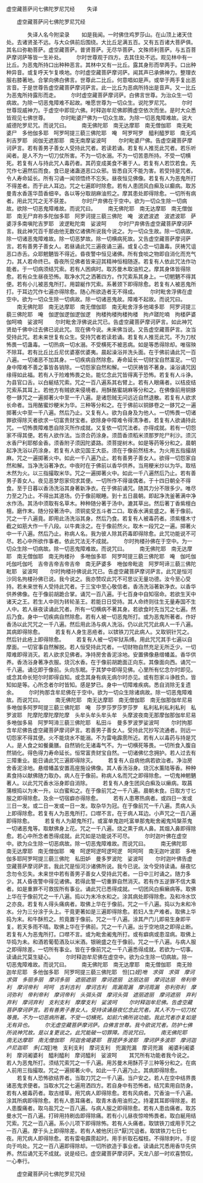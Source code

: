   虚空藏菩萨问七佛陀罗尼咒经
　　失译




　　虚空藏菩萨问七佛陀罗尼咒经

　　　　失译人名今附梁录
　　如是我闻。一时佛住鸡罗莎山。在山顶上诸天住处。去诸贤圣不远。与大众俱前后围绕。大比丘足满五百。又有五百诸大菩萨俱。其名曰弥勒菩萨。虚空藏菩萨。普贤菩萨。无尽华菩萨。文殊师利菩萨。与五百菩萨摩诃萨等皆一生补处。
　　尔时世尊观于四方。去其住处不远。观见林中有一比丘。为恶鬼所持口出种种恶言。其林中又有一比丘。露其身形而举两手。口出种种异音。或复呼天乍复唤地。尔时虚空藏菩萨摩诃萨。闻其声已承佛神力。整理衣服右膝著地。合掌向佛白佛言。世尊此二比丘。何意唱如是声。或举于两手复出恶言音。于是世尊告虚空藏菩萨摩诃萨言。此一比丘为恶病所持出是音声。又一比丘为恶鬼所持露形而走。
　　尔时虚空藏菩萨摩诃萨。白佛言世尊。为治众生一切病故。为除一切恶鬼障难不起故。唯愿世尊为一切众生。说陀罗尼咒。
　　尔时世尊现威神力。于虚空中即现六佛。时释迦牟尼佛即腾虚空依次而坐。是时大众悉皆观见七佛世尊。
　　尔时毗婆尸佛为一切众生故。为除一切恶鬼障难故。说大威德陀罗尼咒。而说咒曰。
　　南无佛陀耶　南无达摩耶　南无僧伽耶　南无毗婆尸　多他伽多耶　呵罗呵提三藐三佛陀耶　唵　呵罗呵罗　醯利醯罗耶　南无鸡利吉罗耶　阅伽无遮那耶　南无南摩娑波呵
　　尔时毗婆尸佛。告虚空藏菩萨摩诃萨言。若有善男子善女人受持此咒者。若读若诵。若复有人推觅此咒者。若乐听闻者。是人不为一切刀仗所害。不为一切水溺。不为一切苦患所持。不受一切横死。若复有人与持此咒人毒药者。其药变成美食不著于人。若复有人若饮若食。先咒作七遍然后而食。食已是诸蛊道恶口众邪。皆悉自灭不能为害。若受持是咒者。令人寿命延长。所有习诵一闻领悟终不忘失。昼夜恒见佛像。若复有人为恶鬼所打不得差者。而于此人耳边。咒之七遍即时除愈。若有人患团风白癣及以癫病。取苏曼青水香莲华茴香细辛。各以等分取胡麻油煎之。摩其患处即得除愈。一切所有病者。用此咒咒之无不获差。
　　尔时尸弃佛在于空中。欲为一切众生除一切病故。欲除一切恶鬼障难故。而说咒曰。
　　南无佛陀耶　南无达摩耶　南无僧伽耶　南无尸弃祢多陀伽多耶　阿罗诃提三藐三佛陀　唵　波遮波遮　波遮波耶　萨婆浮多南嗔陀吉罗耶　波逻毗陀南　娑波呵
　　尔时尸弃佛告虚空藏菩萨摩诃萨言。我此神咒百千那由他无数亿诸佛所说我今说之。为一切众生故。除一切病故。除一切诸恶鬼障难故。除一切恶梦故。除一切横病死故。又告虚空藏菩萨摩诃萨言。若有善男子善女人。若昼诵此咒三遍夜诵三遍。或复心念一切蛊毒。厌祷咒诅恶口赤舌。众耶魍魉皆不得近。昏夜警中恒见诸佛。所有食啖之物即自消化而充气力。其人若命终已。昏夜所见佛者皆来迎其精神恒相随逐。若复有人依此咒法作功能者。于一切病须结咒索。若有人困病时。取苏曼木取油煎之。摩其身体皆得除愈。若有众生昼夜恐怖。取净水咒之洒著四方。作咒索系其身上。一切魍魉不得其便。若有小儿被恶鬼所打。用碧綖作咒索。系著颈下即得除愈。若复有人被恶鬼所打。于耳边咒作七遍亦得除愈。随心所欲造者无不得成。
　　尔时毗舍浮佛在虚空中。欲为一切众生除一切病故。除一切诸恶鬼故。障难不起故。而说咒曰。
　　南无佛陀耶　南无达摩耶　南无僧伽耶　南无毗舍浮多他竭多耶　阿罗诃提三藐三佛陀耶　唵　伽逻伽逻伽逻伽逻　拘楼拘楼拘楼拘楼　拘卢蹉陀喃　拘楼萨婆伽呵喃　娑波呵
　　尔时毗舍浮佛说此咒已。告虚空藏菩萨摩诃萨言。如此神咒贤劫千佛中过去佛已说此咒。现在佛今说。未来佛当说。又告虚空藏菩萨言。汝当受持此咒。若未来世复有众生。受持咒者若读若诵。若复有人推觅此咒。不为刀杖怖畏一切蛊毒。一切热病一切水溺。不受横死不被恶病。如是等悉得除却。唯宿殃不除耳。若有比丘比丘尼优婆塞优婆夷。晨起澡浴并洗头面。在于佛前诵此咒一百八遍。一切诸恶不加其身。一切疾病自然除愈。寿命延长一切财宝自然富足。一切身中障难不善之事皆各销除。一切怨家自然和解。一切厌祷皆不著身。澡浴诵咒因缘得如此福。若有人于险难怖畏之处。能忆念此咒皆得离于恐怖。若复有人斗诤。为县官口舌。以白綖结咒索。咒之一百八遍系其右臂上。若有人眼痛者。以桔皮结咒索系其耳上。若他方有贼欲来侵境者。用酥酪蜜胡麻等分和之。在佛像前用铜鉹卷一鉹咒之一遍掷著火中至一千八遍。是诸怨贼无问远近自然退散。若复有人欲求长命者。当用酪蜜炒粳米为华。三种等分和之。在于佛前以铜鉹卷之一鉹咒之一遍掷著火中至一千八遍。然后乃止。又复有人。欲为自身及为他人。一切怖畏一切诸罪欲得除灭者欲求一切富贵财宝者。欲除身中障难令得清净者。若复有人欲诵持此咒。一切怖畏障难悉自除灭所作成就。又复依一切咒法者。亦得成就。若有一切怨家不得其便。若有人欲作法。当须合药涂身。须茴香须稻米须那罗陀尸利沙。须沉水香尸利耶郁金香。须香附子须因陀婆路。须菩提树木。如是等药等分和之。晨朝起净洗浴以药涂身。若复有人欲见国王大臣。须在于像前然桔木。为火用五指撮胡麻。咒之一遍掷著火中。如此一千八遍乃止。若有善男子善女人。欲得一切怨家自然和解。当净洗浴著净衣。中夜时在于佛前以香华供养。当用粳米炒以为华。取桔木然为火。以三指撮取米华。咒之一遍掷著火中。如此一千八遍然后乃止。若有善男子善女人。夜见恶梦怨家伺求其便。一切所作不得谐偶者。于十四日朝全不得食。至于日暮以香汤洗浴其身著新净衣。在于佛前诵咒。随其力分不限多少。唯尽力至之乃止。不得出其道场。仍于像前眠睡。到十五日晨朝。即起净洗釜著满中净水作汤。其汤中须取有名草木。种种随分著于汤中。漉其草出。然后著丁香紫檀白檀。磨作末。随分投著汤中。须铜瓫受五斗者二口。取香水满瓫盛之。著于像前。咒之一千八遍竟。即用此汤洗浴其身。然后乃食。若复有人被毒药者。须紫橿木寸截之如筋大作一千八段。以牛粪涂之。在于像前然火。取木一段咒之一遍。掷著火中一千八遍。然后乃止。称病人名。我为彼人除其药毒即得除愈。此咒功能说不可尽。若心中所欲作事者。依此咒法无不成就。
　　尔时拘楼孙佛在于空中。为一切众生除一切病故。除一切恶鬼障难故。而说咒曰。
　　南无佛陀耶　南无达摩耶　南无僧伽耶　南无拘楼孙　多咃伽多耶　阿罗呵提三藐三佛陀耶　唵　伽吒伽吒伽吒伽吒　吉帝吉帝吉帝吉帝　南无萨婆多　咃伽帝毗逾　阿罗呵谛三藐三佛陀毗耶　娑波呵
　　尔时拘楼孙佛说此咒已。告虚空藏菩萨摩诃萨言。此咒是恒河沙同名拘楼孙佛已说。我今说之。我亦赞叹此咒不可思议无量功德。汝今至心受持。若未来世有人受持此咒者。于三宝中至心敬信者。香汤洗浴著新净衣。以香华供养佛像。在于像前胡跪合掌。诵咒一百八遍。于七百身中自知宿命。若欲生天中诸天之王。若生人中则为转轮圣王。若能日日受持。其人命终则往生无量寿国不生人中。若人昼夜读诵此咒者。所有一切横病不著其身。若欲食时先当咒之七遍。然后乃食。身中一切疾病自然除愈。若有人被一切恶鬼所打。或为恶鬼所著者。作好香汤以此咒咒之一千八遍。然后用此汤与病人洗浴。仍以此咒咒此病人一千八遍。其病即得除愈。
　　若复有人身生恶疮者。以镔铁刀咒此病人。又取铜针咒之。然后针此疮上即得除愈。
　　若复有人被一切牢狱系缚。用此咒咒其手七遍以自摩面。一切官事自然解脱。若人恒受持此咒者。一切财物自然充足无所乏少。一切障难即得消灭。若人欲求见佛者。净持房舍香泥涂地。安置佛像悬缯幡盖。香华供养。香汤浴身著净衣服。烧沉水香。在于像前胡跪面正向东。其像面向西。诵咒一千八遍。诵讫即于像前。头向东眠。于其梦中即得见佛。心里所有忆念尔时即见。或念其命长短尔时即得自知。或念其身有病无病尔时亦见。或有怨家斗诤胜负。皆知如是等。心所念者尔时皆知。感是梦已。身中一切障难疾病。悉自消除无复遗余。
　　尔时拘那含牟尼佛在于空中。欲为一切众生除诸病故。除一切恶鬼障难故。而说咒曰。
　　南无佛陀耶　南无达摩耶　南无僧伽耶　南无伽那伽牟尼易　多咃伽多阿罗呵提三藐三佛陀耶　唵　莎罗莎罗莎罗莎罗　私利私利私利私利　私罗波耶　陀摩陀摩陀摩陀摩　头牟头牟头牟头牟　头摩波夜南无那摩伽那伽牟尼易　多咃伽多易　阿罗呵渧三藐三佛陀耶　私田斗　曼多罗波罗娑波呵
　　尔时拘那含牟尼佛告虚空藏菩萨摩诃萨言。若善男子善女人。受持此咒抄写流通者。则远一切怨家不得其便。火不能烧水不能溺。不为雷电霹雳所近。若有人以毒药与持是咒人。是人食之如餐羹膳。自然销化无诸毒气不。为一切横死等畏。一切所食入腹自然销化。得色得力寿命延长。恒常富贵财宝自然。一切诸佛忆念拥护。若人过去有三障重业。能日诵此咒三遍即得除灭。
　　若复有人自病他病若欲治者。净治房舍香泥涂地。悬缯幡盖安置高座施设佛像。其人香汤浴身。烧沉水薰陆等香。种种素食持以献佛随力取办。病人在于像前。称病人名而咒之即得除愈。一切鬼神魍魉著人。以此咒咒香水浴身即自消除。
　　若复有人身生团风白癣及以癞病。取菖蒲根捣以为末一升。以白蜜和之。在于像前咒之一千八遍。晨朝未食。日取方寸匕服之即得除愈。及余一切宿癖亦得除愈。
　　若有人患寒热病者。或四日一发或三日一发。或二日一发或一日一发。取杂华为冠。在于像前咒一千八遍。贯病人头上即得除愈。若复有人为恶鬼所打。口噤不言。在于病人耳边。小声咒之一百八遍即得除愈。
　　若复有人为颠鬼所打。或富单鬼迦吒富单那鬼毗舍阇鬼鸠槃茶鬼一切诸恶鬼等。取献佛身上花。咒之一千八遍。烧之熏于病人鼻。其烟入鼻即得除愈。若心中所念者悉得成就。此咒如是功能说不可尽。
　　尔时迦叶佛在虚空中。欲为众生除一切恶病故。除一切恶鬼障难故。而说咒曰。
　　南无佛陀耶　南无达摩耶　南无僧伽耶　唵　呵逻呵逻呵逻呵逻　呵呵呵　南无迦叶波耶　多咃伽多耶阿罗呵提三藐三佛陀　私田妒　曼多罗波陀　娑波呵
　　尔时迦叶佛告虚空藏菩萨摩诃萨言。我此咒是恒河沙诸佛所说。我今已说。汝今受持读诵。昼夜忆念勿令忘失。未来世中若有善男子善女人受持此咒者。一日中三时诵之。随力多少。其人昏夜警中得见诸佛。若得此警一切重罪自然消灭。若有作五逆罪不信大乘者。如是重罪不可救拔所有事业。诵此咒已悉得成就。一切团风白癣癞病等。取佛上华在于像前咒之一千八遍。捣以为末冷水和之。涂其病处即得除愈。及和冷水饮之亦良。若复有人得头痛病者。取佛上华在于像前。咒之一千八遍。捣以为未和冷水。分为三分涂于头上。干竟更著如是三遍即得除愈。若妇人生产难者。取佛上华捣为末。和牛酥煎之。煎竟置于像前。咒之一千八遍。涂其产门儿即易生身即平复。若天多雨不晴。取佛上华在于佛前。咒之一千八遍。出于空地烧之即得止断。若复有人为恶鬼所打。口噤不言。或为毗舍阇鬼所打。或有癖病或患湿病。取佛上华捣为未。和酒若葡萄酒及以米酒。银碗盛之在于像前。咒之一千八遍。与病人服之即得除差。一切所有事业。皆在于像前咒之一千八遍悉得成就。若欲为一切事。读诵此咒莫生疑心。
　　尔时释迦牟尼佛在虚空中。欲为众生除一切病故。除一切恶鬼障难故。而说咒曰。
　　南无佛陀耶　南无达摩耶　南无僧伽耶　南无赊迦牟尼耶　多他伽多耶　阿罗呵提三藐三佛陀耶　怛[口*姪]咃　求弭　求弭　摩诃求弭　多丽多丽　摩诃多丽　遮丽遮丽　摩诃遮丽　达丽达丽　摩诃达丽　帝利帝利　摩诃帝利　呵呵　吉利吉利　摩诃吉利　周漏周漏　摩诃周漏　弥利弥利　摩诃弥利　帝利帝利　摩诃帝利　头弭头弭　摩诃头弭　遮丽遮丽　摩诃遮丽　弃利弃利　摩诃弃利　支利支利　摩摩支利　娑波呵
　　尔时释迦牟尼佛。告虚空藏菩萨摩诃萨言。若有善男子善女人。受持读诵昼夜忆念此咒者。其人不为一切刀杖等畏。不为一切恶病所著。不受一切横死。如前六佛所说功能。我此咒者亦复如是无有异也。
　　尔无虚空藏菩萨摩诃萨。白佛言世尊。我今欲说咒者。防护七佛所说神咒故。是以复更说之。此咒能破一切罪障。而说咒曰。
　　南无佛陀耶　南无达摩耶　南无僧伽耶　阿迦舍竭婆耶　菩提萨多波耶　摩诃萨多波耶　摩诃迦卢尼迦耶　多[口*姪]咃　支利支利　摩诃支利　兜漏兜漏　摩诃兜漏　阇婆利阇婆利　摩诃阇婆利　醯利醯利　摩诃醯利　娑波呵
　　其咒所有功能者我今说之。若人为恶鬼所打。须结咒索咒之一千八遍。用苏曼木用酥芥子三种等分和之。在病人前用三指撮取。咒之一遍掷著火中。如此一千八遍乃止。其病即得除愈。
　　若复有人恐怖欲结界者。当取刀咒之一千八遍。当户安之。若人在空中结界畏诸恶鬼求便者。当取水咒之七遍用洒四方。若自身中有恐怖者。结咒索用自防身。若有人被毒药者。取古缕草。用咒病人即得除愈。若有风病者。咒香油一千八遍。涂其所病即得除愈。若有人患耳痛者。取青木香用油煎之。持灌其耳即得除差。若人患腹痛者。取乌盐咒之一百八遍。与病人服之即得除愈。若有人患齿痛者。取苏曼水咒一百八遍。打碎用持刷齿即得除痛。若有小儿昼夜惊啼怖畏者。取白綖用结咒索。咒之一百八遍。系小儿项下即得除怖。若有人头痛者。取镔铁刀或用手咒之一百八遍。摩于头上即得除差。若有人被他厌[示*厭]咒诅者。取镔铁刀七日七夜。用咒病人即得除愈。若有雷电霹雳起时。用手折取石榴枝。不得除刺叶。手捉向于呜处。咒之一百八遍即得除却。一切所欲造于事业者。读诵此咒悉用香华先供养。然后诵咒无不成就。说是经已。虚空藏菩萨摩诃萨。天龙八部一时欢喜赞叹。一心奉行。

　　虚空藏菩萨问七佛陀罗尼咒经


